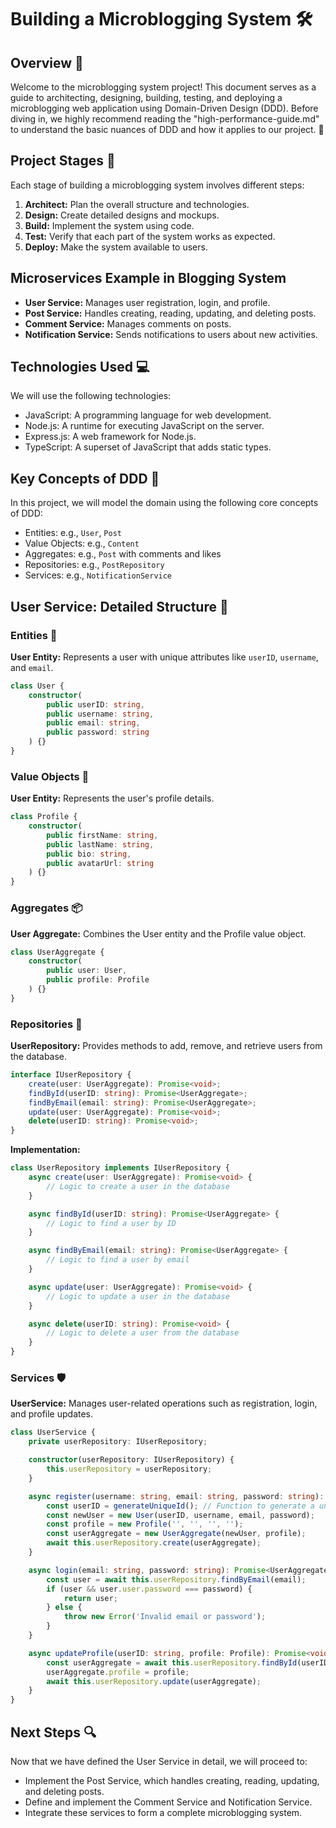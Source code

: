 # Building a Microblogging System 🛠️

## Overview 🌟

Welcome to the microblogging system project! This document serves as a guide to architecting, designing, building, testing, and deploying a microblogging web application using Domain-Driven Design (DDD). Before diving in, we highly recommend reading the "high-performance-guide.md" to understand the basic nuances of DDD and how it applies to our project. 📘

## Project Stages 🚀

Each stage of building a microblogging system involves different steps:

1. **Architect:** Plan the overall structure and technologies.
2. **Design:** Create detailed designs and mockups.
3. **Build:** Implement the system using code.
4. **Test:** Verify that each part of the system works as expected.
5. **Deploy:** Make the system available to users.

## Microservices Example in Blogging System

- **User Service:** Manages user registration, login, and profile.
- **Post Service:** Handles creating, reading, updating, and deleting posts.
- **Comment Service:** Manages comments on posts.
- **Notification Service:** Sends notifications to users about new activities.

## Technologies Used 💻

We will use the following technologies:

- JavaScript: A programming language for web development.
- Node.js: A runtime for executing JavaScript on the server.
- Express.js: A web framework for Node.js.
- TypeScript: A superset of JavaScript that adds static types.

## Key Concepts of DDD 🧩

In this project, we will model the domain using the following core concepts of DDD:

- Entities: e.g., `User`, `Post`
- Value Objects: e.g., `Content`
- Aggregates: e.g., `Post` with comments and likes
- Repositories: e.g., `PostRepository`
- Services: e.g., `NotificationService`

## User Service: Detailed Structure 🤖

### Entities 🏰

**User Entity:** Represents a user with unique attributes like `userID`, `username`, and `email`.

```typescript
class User {
    constructor(
        public userID: string,
        public username: string,
        public email: string,
        public password: string
    ) {}
}

```

### Value Objects 🧱

**User Entity:** Represents the user's profile details.

```typescript
class Profile {
    constructor(
        public firstName: string,
        public lastName: string,
        public bio: string,
        public avatarUrl: string
    ) {}
}

```

### Aggregates 📦

**User Aggregate:** Combines the User entity and the Profile value object.

```typescript
class UserAggregate {
    constructor(
        public user: User,
        public profile: Profile
    ) {}
}

```

### Repositories 🏦

**UserRepository:** Provides methods to add, remove, and retrieve users from the database.

```typescript
interface IUserRepository {
    create(user: UserAggregate): Promise<void>;
    findById(userID: string): Promise<UserAggregate>;
    findByEmail(email: string): Promise<UserAggregate>;
    update(user: UserAggregate): Promise<void>;
    delete(userID: string): Promise<void>;
}

```
**Implementation:** 

```typescript
class UserRepository implements IUserRepository {
    async create(user: UserAggregate): Promise<void> {
        // Logic to create a user in the database
    }

    async findById(userID: string): Promise<UserAggregate> {
        // Logic to find a user by ID
    }

    async findByEmail(email: string): Promise<UserAggregate> {
        // Logic to find a user by email
    }

    async update(user: UserAggregate): Promise<void> {
        // Logic to update a user in the database
    }

    async delete(userID: string): Promise<void> {
        // Logic to delete a user from the database
    }
}

```

### Services 🛡️

**UserService:** Manages user-related operations such as registration, login, and profile updates.

```typescript
class UserService {
    private userRepository: IUserRepository;

    constructor(userRepository: IUserRepository) {
        this.userRepository = userRepository;
    }

    async register(username: string, email: string, password: string): Promise<void> {
        const userID = generateUniqueId(); // Function to generate a unique ID
        const newUser = new User(userID, username, email, password);
        const profile = new Profile('', '', '', '');
        const userAggregate = new UserAggregate(newUser, profile);
        await this.userRepository.create(userAggregate);
    }

    async login(email: string, password: string): Promise<UserAggregate> {
        const user = await this.userRepository.findByEmail(email);
        if (user && user.user.password === password) {
            return user;
        } else {
            throw new Error('Invalid email or password');
        }
    }

    async updateProfile(userID: string, profile: Profile): Promise<void> {
        const userAggregate = await this.userRepository.findById(userID);
        userAggregate.profile = profile;
        await this.userRepository.update(userAggregate);
    }
}

```

## Next Steps 🔍

Now that we have defined the User Service in detail, we will proceed to:

- Implement the Post Service, which handles creating, reading, updating, and deleting posts.
- Define and implement the Comment Service and Notification Service.
- Integrate these services to form a complete microblogging system.



